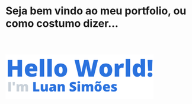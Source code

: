 <h1 styles="border: none;">
  Seja bem vindo ao meu portfolio, ou como costumo dizer... <br />
  <br />
  <img src="./public/assets/helloWorld.png" alt="Hello World" style="display: block; margin-top: 2rem;"/>
</h1>
